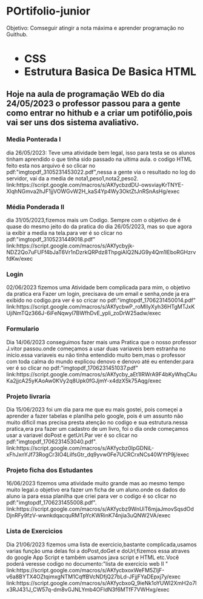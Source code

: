 # POrtifolio-junior 

Objetivo: Comseguir atingir a nota máxima e aprender programação no Guithub.

<h1>
  <Ul>
    <li> CSS </li>
    <li> Estrutura Basica De  Basica HTML </li>
  </Ul>
  </h1>
  
  <h2> 
  <p> Hoje na aula de programação WEb do dia 24/05/2023 o professor passou para a gente como entrar no hithub e a criar um potifólio,pois vai ser uns dos sistema avaliativo.</p>
  </h2>
<h3>Media Ponterada I</h3>
dia 26/05/2023:
Teve uma atividade bem legal, isso para testa se os alunos tinham aprendido o que tinha sido passado na ultima aula. o codigo HTML feito esta nos arquivo é so clicar no pdf:"imgtopdf_3105231453022.pdf",nessa  a gente via o resultado no log do servidor, vai da a media de nota1,peso1,nota2,peso2.
link:https://script.google.com/macros/s/AKfycbzdDU-owsviayKrTNYE-XlqhNGmva2hJF1jjVOWGvW2H_kaS4Yp4Wy3OktZtJnRSnAsHg/exec

<h3>Média Ponderada II</h3>
dia 31/05/2023,fizemos mais um Codigo.
Sempre com o objetivo de é quase do mesmo jeito do da pratica do dia 26/05/2023, mas so que agora ia exibir a media na tela.para ver é so clicar no pdf:"imgtopdf_3105231449018.pdf"
link:https://script.google.com/macros/s/AKfycbyjk-NDZ2Qo7uFUFf4bJaT6Vr1nDzrkQRPdz8ThpgiAlQ2NJG9y4Qm1lEboRGHzrvfdKw/exec
<h3>Login</h3>
02/06/2023 fizemos uma Atividade bem complicada para mim, o objetivo da pratica era Fazer um login, precisava de um email e senha,onde ja era exibido no codigo.pra ver é so cricar no pdf:"imgtopdf_1706231450014.pdf"
link:https://script.google.com/macros/s/AKfycbwP_roMlIyXyh36HTgMTJxKUjiNmTQz366J-6iFeNqwyl7BWfhDvE_ypli_zoDrW25adw/exec
<h3>Formulario</h3>
Dia 14/06/2023 conseguimos fazer mais uma Pratica que o nosso professor J.vitor passou.onde começamos a usar duas variaveis bem estranha no inicio.essa variaveis eu não tinha entendido muito bem,mas o professor com toda calma do mundo explicou denovo e denovo até eu entender.para ver é so clicar no pdf:"imgtopdf_1706231451037.pdf"
link:https://script.google.com/macros/s/AKfycby_aEt1IRWrA9F4bKyWhqCAuKa2jjcA25yKAoAw0KVy2q8Upk0fGJjmY-x4dzX5k75Aqg/exec
<h3>Projeto livraria</h3>
Dia 15/06/2023 foi um dia para me que eu mais gostei, pois começei a aprender a fazer tabelas e planilha pelo google, pois é um assunto não muito dificil mas precisa presta atenção no codigo e sua estrutura.nessa pratica,era pra fazer um cadastro de um livro, foi o dia onde começamos usar a variavel doPost e getUrl.Par ver é so clicar no pdf:"imgtopdf_1706231453040.pdf".
link:https://script.google.com/macros/s/AKfycbz0IpGDNiL-xFhJxnYJf73RogCr3IO4LilfsGtr_dq9yvw0Fe7UCRCrxNCs40WYtP9j/exec
<h3>Projeto ficha dos Estudantes</h3>
16/06/2023 fizemos uma atividade muito grande mas ao mesmo tempo muito legal.o objetivo era fazer um ficha de um aluno.onde os dados do aluno ia para essa planilha que criei para ver o codigo é so clicar no pdf:"imgtopdf_1706231455008.pdf".
link:https://script.google.com/macros/s/AKfycbz9WnUiT6mjaJmovSqsdOdDjnRFy9fzV-wwnkdqacquRMTpYcKWRinK74njia3uQNW2VA/exec
<h3>Lista de Exercicios</h3>
Dia 21/06/2023 fizemos uma lista de exercicio,bastante complicada,usamos varias função uma delas foi a doPost,doGet e doUrl,fizemos essa atraves do google App Script e também usamos java script e HTML etc.Você poderá veresse codigo no documento:"lista de exercicio web II "
link:https://script.google.com/macros/s/AKfycbxoxWeFM5ZIjF-v6a8BYTX4OZtqimxgNTM1CqffBVcNDfjQ27bLd-JFjjFYaDEpxj7y/exec
link:https://script.google.com/macros/s/AKfycbxoQ_9ieNk1oYUWl2XmH2o7lx3RJ431J_CW57q-dm8vGJNLYmb4OFIdN3f6MTfF7VWHxg/exec
